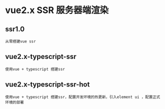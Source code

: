 # vue2.x SSR 服务器端渲染

## ssr1.0
```
从零搭建vue ssr
```

## vue2.x-typescript-ssr
```
使用vue + typescript 搭建ssr
```

## vue2.x-typescript-ssr-hot
```
使用vue + typescript 搭建ssr，配置开发环境的热更新，引入element ui ，配置正式环境的部署
```